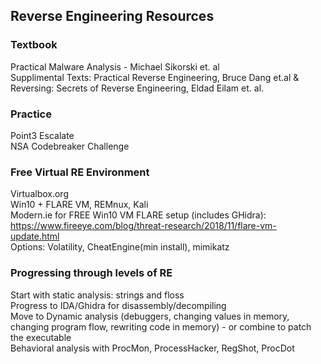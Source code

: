 ## Reverse Engineering Resources

### Textbook
Practical Malware Analysis - Michael Sikorski et. al                         
Supplimental Texts:  Practical Reverse Engineering, Bruce Dang et.al & Reversing: Secrets of Reverse Engineering, Eldad Eilam et. al.

###  Practice
Point3 Escalate                 
NSA Codebreaker Challenge                  

###  Free Virtual RE Environment
Virtualbox.org     
Win10 + FLARE VM, REMnux, Kali        
Modern.ie for FREE Win10 VM
FLARE setup (includes GHidra):  https://www.fireeye.com/blog/threat-research/2018/11/flare-vm-update.html      
Options: Volatility, CheatEngine(min install), mimikatz        

### Progressing through levels of RE
Start with static analysis: strings and floss     
Progress to IDA/Ghidra for disassembly/decompiling      
Move to Dynamic analysis (debuggers, changing values in memory, changing program flow, rewriting code in memory) - or combine to patch the executable     
Behavioral analysis with ProcMon, ProcessHacker, RegShot, ProcDot     


